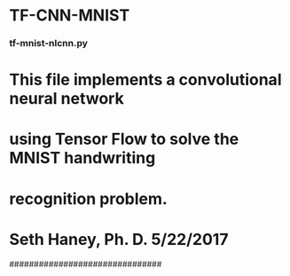 # TF-CNN-MNIST
### tf-mnist-nlcnn.py #####
# This file implements a convolutional neural network 
# using Tensor Flow to solve the MNIST handwriting
# recognition problem. 
#
# Seth Haney, Ph. D. 5/22/2017
###############################
